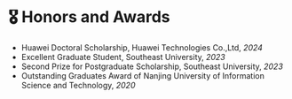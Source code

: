 # 🎖 Honors and Awards
- Huawei Doctoral Scholarship, Huawei Technologies Co.,Ltd, *2024*
- Excellent Graduate Student, Southeast University, *2023*
- Second Prize for Postgraduate Scholarship, Southeast University, *2023*
- Outstanding Graduates Award of Nanjing University of Information Science and Technology, *2020*

